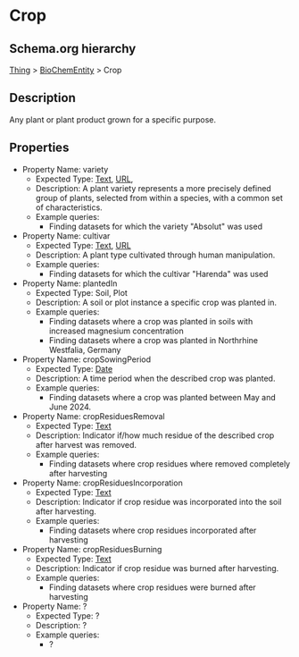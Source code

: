 # Crop

## Schema.org hierarchy
[Thing](http://schema.org/Thing) > [BioChemEntity](https://bioschemas.org/BioChemEntity) > Crop

## Description
Any plant or plant product grown for a specific purpose.

## Properties

- Property Name: variety
	- Expected Type: [Text](https://schema.org/Text), [URL](https://schema.org/URL), 
	- Description: A plant variety represents a more precisely defined group of plants, selected from within a species, with a common set of characteristics. 
	- Example queries:
		- Finding datasets for which the variety "Absolut" was used
- Property Name: cultivar
	- Expected Type: [Text](https://schema.org/Text), [URL](https://schema.org/URL)
	- Description: A plant type cultivated through human manipulation. 
	- Example queries:
		- Finding datasets for which the cultivar "Harenda" was used		
- Property Name: plantedIn
	- Expected Type: Soil, Plot
	- Description: A soil or plot instance a specific crop was planted in.
	- Example queries:
		- Finding datasets where a crop was planted in soils with increased magnesium concentration
		- Finding datasets where a crop was planted in Northrhine Westfalia, Germany
- Property Name: cropSowingPeriod
	- Expected Type: [Date](https://schema.org/Date)
	- Description: A time period when the described crop was planted.
	- Example queries:
		- Finding datasets where a crop was planted between May and June 2024.
- Property Name: cropResiduesRemoval
	- Expected Type: [Text](https://schema.org/Text)
	- Description: Indicator if/how much residue of the described crop after harvest was removed.
	- Example queries:
		- Finding datasets where crop residues where removed completely after harvesting
- Property Name: cropResiduesIncorporation
	- Expected Type: [Text](https://schema.org/Text)
	- Description: Indicator if crop residue was incorporated into the soil after harvesting.
	- Example queries:
		- Finding datasets where crop residues incorporated after harvesting
- Property Name: cropResiduesBurning
	- Expected Type: [Text](https://schema.org/Text)
	- Description: Indicator if crop residue was burned after harvesting.
	- Example queries:
		- Finding datasets where crop residues were burned after harvesting
- Property Name: ?
	- Expected Type: ?
	- Description: ?
	- Example queries:
		- ?